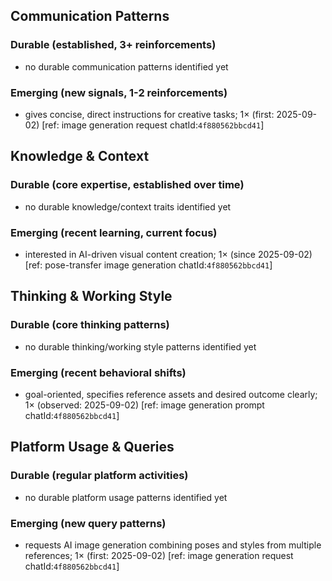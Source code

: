 ## Communication Patterns
### Durable (established, 3+ reinforcements)
- no durable communication patterns identified yet

### Emerging (new signals, 1-2 reinforcements)
- gives concise, direct instructions for creative tasks; 1× (first: 2025-09-02) [ref: image generation request chatId:`4f880562bbcd41`]

## Knowledge & Context
### Durable (core expertise, established over time)
- no durable knowledge/context traits identified yet

### Emerging (recent learning, current focus)
- interested in AI-driven visual content creation; 1× (since 2025-09-02) [ref: pose-transfer image generation chatId:`4f880562bbcd41`]

## Thinking & Working Style
### Durable (core thinking patterns)
- no durable thinking/working style patterns identified yet

### Emerging (recent behavioral shifts)
- goal-oriented, specifies reference assets and desired outcome clearly; 1× (observed: 2025-09-02) [ref: image generation prompt chatId:`4f880562bbcd41`]

## Platform Usage & Queries
### Durable (regular platform activities)
- no durable platform usage patterns identified yet

### Emerging (new query patterns)
- requests AI image generation combining poses and styles from multiple references; 1× (first: 2025-09-02) [ref: image generation request chatId:`4f880562bbcd41`]
